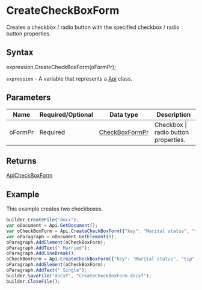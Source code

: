 # CreateCheckBoxForm

Creates a checkbox / radio button with the specified checkbox / radio button properties.

## Syntax

expression.CreateCheckBoxForm(oFormPr);

`expression` - A variable that represents a [Api](../Api.md) class.

## Parameters

| **Name** | **Required/Optional** | **Data type** | **Description** |
| ------------- | ------------- | ------------- | ------------- |
| oFormPr | Required | [CheckBoxFormPr](../../../Enumerations/CheckBoxFormPr.md) | Checkbox &#124; radio button properties. |

## Returns

[ApiCheckBoxForm](../../../Word/ApiCheckBoxForm/ApiCheckBoxForm.md)

## Example

This example creates two checkboxes.

```javascript
builder.CreateFile("docx");
var oDocument = Api.GetDocument();
var oCheckBoxForm = Api.CreateCheckBoxForm({"key": "Marital status", "tip": "Specify your marital status", "required": true, "placeholder": "Marital status", "radio": true});
var oParagraph = oDocument.GetElement(0);
oParagraph.AddElement(oCheckBoxForm);
oParagraph.AddText(" Married");
oParagraph.AddLineBreak();
oCheckBoxForm = Api.CreateCheckBoxForm({"key": "Marital status", "tip": "Specify your marital status", "required": true, "placeholder": "Marital status", "radio": true});
oParagraph.AddElement(oCheckBoxForm);
oParagraph.AddText(" Single");
builder.SaveFile("docxf", "CreateCheckBoxForm.docxf");
builder.CloseFile();
```